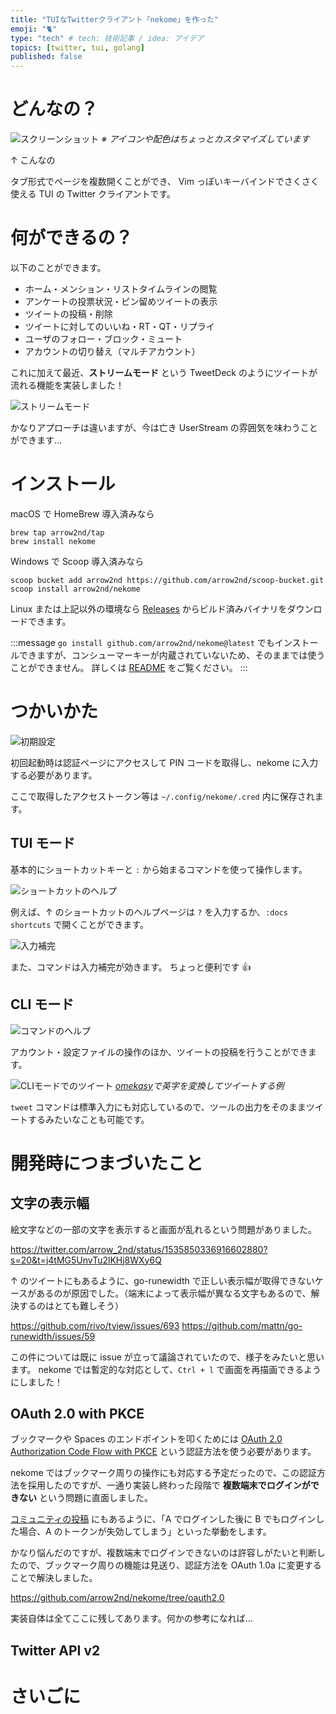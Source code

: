 ```yaml
---
title: "TUIなTwitterクライアント「nekome」を作った"
emoji: "🐈"
type: "tech" # tech: 技術記事 / idea: アイデア
topics: [twitter, tui, golang]
published: false
---
```


# どんなの？

![スクリーンショット](/images/4c88a8d43f3a82/nekome.gif)
_※ アイコンや配色はちょっとカスタマイズしています_

↑ こんなの

タブ形式でページを複数開くことができ、 Vim っぽいキーバインドでさくさく使える TUI の Twitter クライアントです。

# 何ができるの？

以下のことができます。

- ホーム・メンション・リストタイムラインの閲覧
- アンケートの投票状況・ピン留めツイートの表示
- ツイートの投稿・削除
- ツイートに対してのいいね・RT・QT・リプライ
- ユーザのフォロー・ブロック・ミュート
- アカウントの切り替え（マルチアカウント）

これに加えて最近、**ストリームモード** という TweetDeck のようにツイートが流れる機能を実装しました！

![ストリームモード](/images/4c88a8d43f3a82/stream.gif)

かなりアプローチは違いますが、今は亡き UserStream の雰囲気を味わうことができます...

# インストール

macOS で HomeBrew 導入済みなら

```
brew tap arrow2nd/tap
brew install nekome
```

Windows で Scoop 導入済みなら

```
scoop bucket add arrow2nd https://github.com/arrow2nd/scoop-bucket.git
scoop install arrow2nd/nekome
```

Linux または上記以外の環境なら [Releases](https://github.com/arrow2nd/nekome/releases) からビルド済みバイナリをダウンロードできます。

:::message
`go install github.com/arrow2nd/nekome@latest` でもインストールできますが、コンシューマーキーが内蔵されていないため、そのままでは使うことができません。
詳しくは [README](https://github.com/arrow2nd/nekome#%E3%82%A4%E3%83%B3%E3%82%B9%E3%83%88%E3%83%BC%E3%83%AB) をご覧ください。
:::

# つかいかた

![初期設定](/images/4c88a8d43f3a82/init.png)

初回起動時は認証ページにアクセスして PIN コードを取得し、nekome に入力する必要があります。

ここで取得したアクセストークン等は `~/.config/nekome/.cred` 内に保存されます。

## TUI モード

基本的にショートカットキーと `:` から始まるコマンドを使って操作します。

![ショートカットのヘルプ](/images/4c88a8d43f3a82/shortcuts.png)

例えば、↑ のショートカットのヘルプページは `?` を入力するか、`:docs shortcuts` で開くことができます。

![入力補完](/images/4c88a8d43f3a82/autocomp.png)

また、コマンドは入力補完が効きます。
ちょっと便利です 👍

## CLI モード

![コマンドのヘルプ](/images/4c88a8d43f3a82/help.png)

アカウント・設定ファイルの操作のほか、ツイートの投稿を行うことができます。

![CLIモードでのツイート](/images/4c88a8d43f3a82/tweet.png)
_[omekasy](https://github.com/ikanago/omekasy)で英字を変換してツイートする例_

`tweet` コマンドは標準入力にも対応しているので、ツールの出力をそのままツイートするみたいなことも可能です。

# 開発時につまづいたこと

## 文字の表示幅

絵文字などの一部の文字を表示すると画面が乱れるという問題がありました。

https://twitter.com/arrow_2nd/status/1535850336916602880?s=20&t=j4tMG5UnvTu2lKHj8WXy6Q

↑ のツイートにもあるように、go-runewidth で正しい表示幅が取得できないケースがあるのが原因でした。（端末によって表示幅が異なる文字もあるので、解決するのはとても難しそう）

https://github.com/rivo/tview/issues/693
https://github.com/mattn/go-runewidth/issues/59

この件については既に issue が立って議論されていたので、様子をみたいと思います。
nekome では暫定的な対応として、`Ctrl + l` で画面を再描画できるようにしました！

## OAuth 2.0 with PKCE

ブックマークや Spaces のエンドポイントを叩くためには [OAuth 2.0 Authorization Code Flow with PKCE](https://developer.twitter.com/en/docs/authentication/oauth-2-0/authorization-code) という認証方法を使う必要があります。

nekome ではブックマーク周りの操作にも対応する予定だったので、この認証方法を採用したのですが、一通り実装し終わった段階で **複数端末でログインができない** という問題に直面しました。

[コミュニティの投稿](https://twittercommunity.com/t/cannot-use-oauth2-with-pkce-access-token-on-multiple-devices/174692) にもあるように、「A でログインした後に B でもログインした場合、A のトークンが失効してしまう」といった挙動をします。

かなり悩んだのですが、複数端末でログインできないのは許容しがたいと判断したので、ブックマーク周りの機能は見送り、認証方法を OAuth 1.0a に変更することで解決しました。

https://github.com/arrow2nd/nekome/tree/oauth2.0

実装自体は全てここに残してあります。何かの参考になれば...

## Twitter API v2

# さいごに
